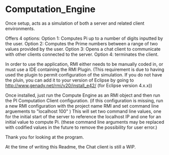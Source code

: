 # Computation_Engine

Once setup, acts as a simulation of both a server and related client environments.

Offers 4 options: 
  Option 1: Computes Pi up to a number of digits inputted by the user.
  Option 2: Computes the Prime numbers between a range of two values provided by the user.
  Option 3: Opens a chat client to communicate with other clients connected to the server.
  Option 4: terminates the client.
 
 In order to use the application, RMI either needs to be manually coded in, or must use a IDE containing the RMI Plugin.
 (This requirement is due to having used the plugin to permit configuration of the simulation.  If you do not have the pluin,
 you can add it to your version of Eclipse by going to http://www.genady.net/rmi/v20/install_e42/ (for Eclipse version 4.x.x))
 
 Once installed, just run the Compute Engine as an RMI object and then run the PI Computation Client configuration.
 (if this configuration is missing, run a new RMI configuration with the project name RMI and set command line arguements to "localhost 100" )
 This will set two command line values, one for the initial start of the server to reference the localhost IP and one for an initial value
 to compute Pi.  (these command line arguments may be replaced with codified values in the future to remove the possibility for user error.)
 
 Thank you for looking at the program.
 
 At the time of writing this Readme, the Chat client is still a WIP.
